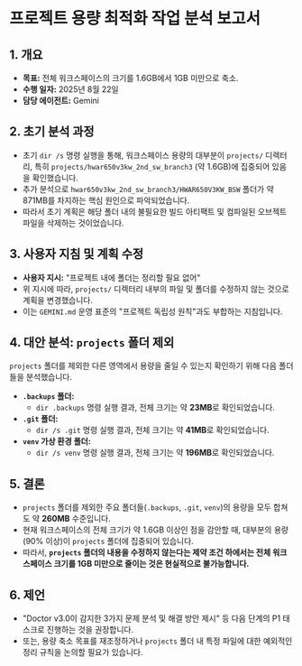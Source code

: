 # 프로젝트 용량 최적화 작업 분석 보고서

## 1. 개요
- **목표:** 전체 워크스페이스의 크기를 1.6GB에서 1GB 미만으로 축소.
- **수행 일자:** 2025년 8월 22일
- **담당 에이전트:** Gemini

## 2. 초기 분석 과정
- 초기 `dir /s` 명령 실행을 통해, 워크스페이스 용량의 대부분이 `projects/` 디렉터리, 특히 `projects/hwar650v3kw_2nd_sw_branch3` (약 1.6GB)에 집중되어 있음을 확인했습니다.
- 추가 분석으로 `hwar650v3kw_2nd_sw_branch3/HWAR650V3KW_BSW` 폴더가 약 871MB를 차지하는 핵심 원인으로 파악되었습니다.
- 따라서 초기 계획은 해당 폴더 내의 불필요한 빌드 아티팩트 및 컴파일된 오브젝트 파일을 삭제하는 것이었습니다.

## 3. 사용자 지침 및 계획 수정
- **사용자 지시:** "프로젝트 내에 폴더는 정리할 필요 없어"
- 위 지시에 따라, `projects/` 디렉터리 내부의 파일 및 폴더를 수정하지 않는 것으로 계획을 변경했습니다.
- 이는 `GEMINI.md` 운영 표준의 "프로젝트 독립성 원칙"과도 부합하는 지침입니다.

## 4. 대안 분석: `projects` 폴더 제외
`projects` 폴더를 제외한 다른 영역에서 용량을 줄일 수 있는지 확인하기 위해 다음 폴더들을 분석했습니다.

- **`.backups` 폴더:**
  - `dir .backups` 명령 실행 결과, 전체 크기는 약 **23MB**로 확인되었습니다.
- **`.git` 폴더:**
  - `dir /s .git` 명령 실행 결과, 전체 크기는 약 **41MB**로 확인되었습니다.
- **`venv` 가상 환경 폴더:**
  - `dir /s venv` 명령 실행 결과, 전체 크기는 약 **196MB**로 확인되었습니다.

## 5. 결론
- `projects` 폴더를 제외한 주요 폴더들(`.backups`, `.git`, `venv`)의 용량을 모두 합쳐도 약 **260MB** 수준입니다.
- 현재 워크스페이스의 전체 크기가 약 1.6GB 이상인 점을 감안할 때, 대부분의 용량(90% 이상)이 `projects` 폴더에 집중되어 있습니다.
- 따라서, **`projects` 폴더의 내용을 수정하지 않는다는 제약 조건 하에서는 전체 워크스페이스 크기를 1GB 미만으로 줄이는 것은 현실적으로 불가능합니다.**

## 6. 제언
- "Doctor v3.0이 감지한 3가지 문제 분석 및 해결 방안 제시" 등 다음 단계의 P1 태스크로 진행하는 것을 권장합니다.
- 또는, 용량 축소 목표를 재조정하거나 `projects` 폴더 내 특정 파일에 대한 예외적인 정리 규칙을 논의할 필요가 있습니다.
